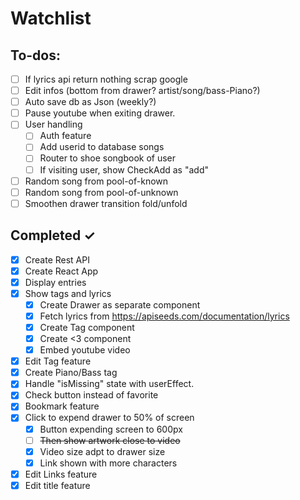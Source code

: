 # Watchlist

## To-dos:


- [ ] If lyrics api return nothing scrap google
- [ ] Edit infos (bottom from drawer? artist/song/bass-Piano?)
- [ ] Auto save db as Json (weekly?)
- [ ] Pause youtube when exiting drawer.
- [ ] User handling
    - [ ] Auth feature
    - [ ] Add userid to database songs
    - [ ] Router to shoe songbook of user
    - [ ] If visiting user, show CheckAdd as "add"
- [ ] Random song from pool-of-known
- [ ] Random song from pool-of-unknown
- [ ] Smoothen drawer transition fold/unfold
 
## Completed ✓

- [x] Create Rest API
- [x] Create React App
- [x] Display entries
- [x] Show tags and lyrics
    - [x] Create Drawer as separate component
    - [x] Fetch lyrics from https://apiseeds.com/documentation/lyrics
    - [x] Create Tag component
    - [x] Create <3 component
    - [x] Embed youtube video
- [x] Edit Tag feature
- [x] Create Piano/Bass tag
- [x] Handle "isMissing" state with userEffect.
- [x] Check button instead of favorite
- [x] Bookmark feature
- [x] Click to expend drawer to 50% of screen
    - [x] Button expending screen to 600px
    - [ ] ~~Then show artwork close to video~~
    - [x] Video size adpt to drawer size
    - [x] Link shown with more characters
- [x] Edit Links feature
- [x] Edit title feature